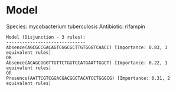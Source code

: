 
# Model

Species: mycobacterium tuberculosis
Antibiotic: rifampin

```
Model (Disjunction - 3 rules):
------------------------------
Absence(AGCGCCGACAGTCGGCGCTTGTGGGTCAACC) [Importance: 0.83, 1 equivalent rules]
OR
Absence(ACAGCGGGTTGTTCTGGTCCATGAATTGGCT) [Importance: 0.22, 1 equivalent rules]
OR
Presence(AATTCGTCGGACGACGGCTACATCCTGGGCG) [Importance: 0.31, 2 equivalent rules]

```

